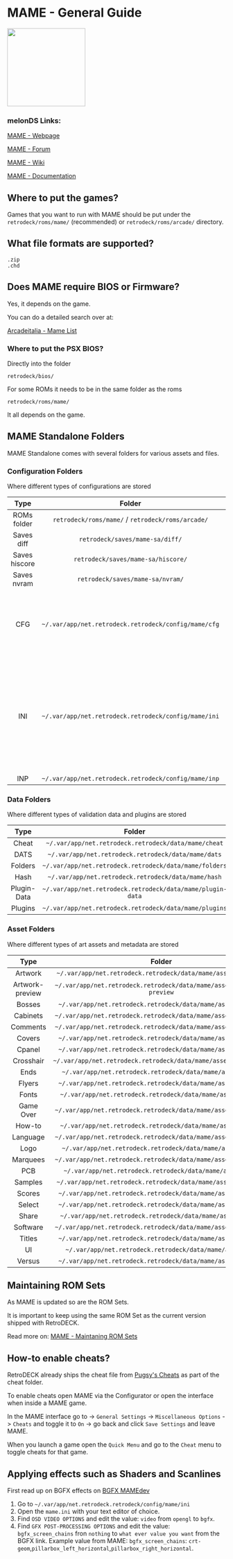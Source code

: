# MAME - General Guide

<img src="../../../wiki_images/logos/mame-logo.png" width="180">

### melonDS Links:

[MAME - Webpage](https://www.mamedev.org/)

[MAME - Forum](https://forum.mamedev.org/)

[MAME - Wiki](https://wiki.mamedev.org/index.php?title=Main_Page)

[MAME - Documentation](https://docs.mamedev.org/)


## Where to put the games?

Games that you want to run with MAME should be put under the `retrodeck/roms/mame/` (recommended) or `retrodeck/roms/arcade/` directory.

## What file formats are supported?

```
.zip
.chd
```

## Does MAME require BIOS or Firmware?

Yes, it depends on the game.

You can do a detailed search over at:

[Arcadeitalia - Mame List](http://adb.arcadeitalia.net/lista_mame.php)

### Where to put the PSX BIOS?

Directly into the folder

`retrodeck/bios/`

For some ROMs it needs to be in the same folder as the roms 

`retrodeck/roms/mame/` 

It all depends on the game.

## MAME Standalone Folders

MAME Standalone comes with several folders for various assets and files.

### Configuration Folders

Where different types of configurations are stored

| Type | Folder                 |    Comment |
| :---:   | :---:               |      :---:     |
| ROMs folder |`retrodeck/roms/mame/` / `retrodeck/roms/arcade/`  |    |
| Saves diff |`retrodeck/saves/mame-sa/diff/` |    |
| Saves hiscore |`retrodeck/saves/mame-sa/hiscore/` |    |
| Saves nvram |`retrodeck/saves/mame-sa/nvram/` |    |
| CFG |`~/.var/app/net.retrodeck.retrodeck/config/mame/cfg` |  This is where the `default.cfg` is and also any custom game configs are saved.   |
| INI |`~/.var/app/net.retrodeck.retrodeck/config/mame/ini` |  This is where `ui.ini` and `mame.ini` files are located. But they should not be touched unless you know what you are doing.  |
| INP |`~/.var/app/net.retrodeck.retrodeck/config/mame/inp` |  |

### Data Folders

Where different types of validation data and plugins are stored

| Type | Folder                 |    Comment |
| :---:   | :---:               |      :---:     |
| Cheat |`~/.var/app/net.retrodeck.retrodeck/data/mame/cheat` |    |
| DATS |`~/.var/app/net.retrodeck.retrodeck/data/mame/dats` |    |
| Folders |`~/.var/app/net.retrodeck.retrodeck/data/mame/folders` |  |
| Hash |`~/.var/app/net.retrodeck.retrodeck/data/mame/hash` |  |
| Plugin-Data |`~/.var/app/net.retrodeck.retrodeck/data/mame/plugin-data`|  |
| Plugins |`~/.var/app/net.retrodeck.retrodeck/data/mame/plugins`|  |

### Asset Folders

Where different types of art assets and metadata are stored

| Type | Folder                 |    Comment |
| :---:   | :---:               |      :---:     |
| Artwork |`~/.var/app/net.retrodeck.retrodeck/data/mame/assets/artwork` |    |
| Artwork-preview |`~/.var/app/net.retrodeck.retrodeck/data/mame/assets/artwork-preview` |    |
| Bosses |`~/.var/app/net.retrodeck.retrodeck/data/mame/assets/bosses` |    |
| Cabinets | `~/.var/app/net.retrodeck.retrodeck/data/mame/assets/cabinets` |    |
| Comments |`~/.var/app/net.retrodeck.retrodeck/data/mame/assets/comments`|    |
| Covers |`~/.var/app/net.retrodeck.retrodeck/data/mame/assets/covers` |    |
| Cpanel |`~/.var/app/net.retrodeck.retrodeck/data/mame/assets/cpanel` |    |
| Crosshair |`~/.var/app/net.retrodeck.retrodeck/data/mame/assets/crosshair` |    |
| Ends |`~/.var/app/net.retrodeck.retrodeck/data/mame/assets/ends` |    |
| Flyers |`~/.var/app/net.retrodeck.retrodeck/data/mame/assets/flyers` |    |
| Fonts |`~/.var/app/net.retrodeck.retrodeck/data/mame/assets/fonts` |    |
| Game Over |`~/.var/app/net.retrodeck.retrodeck/data/mame/assets/gameover` |    |
| How-to |`~/.var/app/net.retrodeck.retrodeck/data/mame/assets/howto` |    |
| Language |`~/.var/app/net.retrodeck.retrodeck/data/mame/assets/language`|    |
| Logo |`~/.var/app/net.retrodeck.retrodeck/data/mame/assets/logo` |    |
| Marquees |`~/.var/app/net.retrodeck.retrodeck/data/mame/assets/marquees` |    |
| PCB |`~/.var/app/net.retrodeck.retrodeck/data/mame/assets/pcb`|    |
| Samples |`~/.var/app/net.retrodeck.retrodeck/data/mame/assets/samples`|    |
| Scores |`~/.var/app/net.retrodeck.retrodeck/data/mame/assets/scores` |    |
| Select |`~/.var/app/net.retrodeck.retrodeck/data/mame/assets/select` |    |
| Share |`~/.var/app/net.retrodeck.retrodeck/data/mame/assets/share` |    |
| Software |`~/.var/app/net.retrodeck.retrodeck/data/mame/assets/software`|    |
| Titles |`~/.var/app/net.retrodeck.retrodeck/data/mame/assets/titles`|    |
| UI |`~/.var/app/net.retrodeck.retrodeck/data/mame/assets/ui`|    |
| Versus |`~/.var/app/net.retrodeck.retrodeck/data/mame/assets/versus`|    |

## Maintaining ROM Sets

As MAME is updated so are the ROM Sets.

It is important to keep using the same ROM Set as the current version shipped with RetroDECK.

Read more on: [MAME - Maintaning ROM Sets](https://docs.mamedev.org/usingmame/aboutromsets.html)

## How-to enable cheats?

RetroDECK already ships the cheat file from [Pugsy's Cheats](https://www.mamecheat.co.uk/) as part of the cheat folder.

To enable cheats open MAME via the Configurator or open the interface when inside a MAME game.

In the MAME interface go to -> `General Settings` -> `Miscellaneous Options` -> `Cheats` and toggle it to `On` -> go back and click `Save Settings` and leave MAME.

When you launch a game open the `Quick Menu` and go to the `Cheat` menu to toggle cheats for that game.


## Applying effects such as Shaders and Scanlines

First read up on BGFX effects on [BGFX MAMEdev](https://docs.mamedev.org/advanced/bgfx.html)

1. Go to `~/.var/app/net.retrodeck.retrodeck/config/mame/ini`
2. Open the `mame.ini` with your text editor of choice.
3. Find `OSD VIDEO OPTIONS` and edit the value: `video` from `opengl` to `bgfx`.
4. Find `GFX POST-PROCESSING OPTIONS` and edit the value: `bgfx_screen_chains` fron `nothing` to `what ever value you want` from the BGFX link. Example value from MAME: `bgfx_screen_chains`: `crt-geom`,`pillarbox_left_horizontal`,`pillarbox_right_horizontal`.
